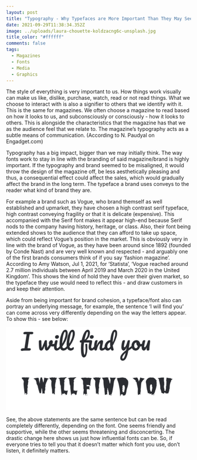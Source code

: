 ```yaml
---
layout: post
title: "Typography - Why Typefaces are More Important Than They May Seem "
date: 2021-09-29T11:38:34.352Z
image: ../uploads/laura-chouette-koldzacng6c-unsplash.jpg
title_color: "#ffffff"
comments: false
tags:
  - Magazines
  - Fonts
  - Media
  - Graphics
---
```

<!--StartFragment-->

The style of everything is very important to us. How things work visually can make us like, dislike, purchase, watch, read or not read things. What we choose to interact with is also a signifier to others that we identify with it. This is the same for magazines. We often choose a magazine to read based on how it looks to us, and subconsciously or consciously - how it looks to others. This is alongside the characteristics that the magazine has that we as the audience feel that we relate to. The magazine’s typography acts as a subtle means of communication. (According to [](https://www.engadget.com/about/editors/nabin-paudyal)N. Paudyal on Engadget.com) 

Typography has a big impact, bigger than we may initially think. The way fonts work to stay in line with the branding of said magazine/brand is highly important. If the typography and brand seemed to be misaligned, it would throw the design of the magazine off, be less aesthetically pleasing and thus, a consequential effect could affect the sales, which would gradually affect the brand in the long term. The typeface a brand uses conveys to the reader what kind of brand they are.

For example a brand such as Vogue, who brand themself as well established and upmarket, they have chosen a high contrast serif typeface, high contrast conveying fragility or that it is delicate (expensive). This accompanied with the Serif font makes it appear high-end because Serif nods to the company having history, heritage, or class. Also, their font being extended shows to the audience that they can afford to take up space, which could reflect Vogue’s position in the market. This is obviously very in line with the brand of Vogue, as they have been around since 1892 (founded by Conde Nast) and are very well known and respected - and arguably one of the first brands consumers think of if you say ‘fashion magazine’. According to Amy Watson, Jul 1, 2021, for ‘Statista’, ‘Vogue reached around 2.7 million individuals between April 2019 and March 2020 in the United Kingdom’. This shows the kind of hold they have over their given market, so the typeface they use would need to reflect this - and draw customers in and keep their attention. 

Aside from being important for brand cohesion, a typeface/font also can portray an underlying message, for example, the sentence ‘I will find you’ can come across very differently depending on the way the letters appear. To show this - see below:

![Text saying 'I will find you' twice, the first in one font which looks friendly with a soft edged, bouncy look to it, and the other looking scary/disconcerting like it's from a horror movie](../uploads/capture-find-you.png)

See, the above statements are the same sentence but can be read completely differently, depending on the font. One seems friendly and supportive, while the other seems threatening and disconcerting. The drastic change here shows us just how influential fonts can be. So, if everyone tries to tell you that it doesn’t matter which font you use, don’t listen, it definitely matters.

<!--EndFragment-->